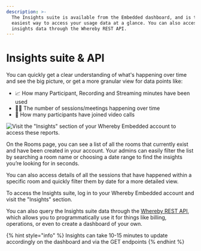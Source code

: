 ```yaml
---
description: >-
  The Insights suite is available from the Embedded dashboard, and is the
  easiest way to access your usage data at a glance. You can also access
  insights data through the Whereby REST API.
---
```


# Insights suite & API

You can quickly get a clear understanding of what's happening over time and see the big picture, or get a more granular view for data points like:

* 📈 How many Participant, Recording and Streaming minutes have been used
* 👨‍💻 The number of sessions/meetings happening over time
* 👥 How many participants have joined video calls

![Visit the "Insights" section of your Whereby Embedded account to access these reports. ](../.gitbook/assets/insights\_suite\_1920x1250.webp)

On the Rooms page, you can see a list of all the rooms that currently exist and have been created in your account. Your admins can easily filter the list by searching a room name or choosing a date range to find the insights you’re looking for in seconds.

You can also access details of all the sessions that have happened within a specific room and quickly filter them by date for a more detailed view.&#x20;

To access the Insights suite, log in to your Whereby Embedded account and visit the "Insights" section.

You can also query the Insights suite data through the [Whereby REST API](https://whereby.dev/http-api/), which allows you to programmatically use it for things like billing, operations, or even to create a dashboard of your own.

{% hint style="info" %}
Insights can take 10-15 minutes to update accordingly on the dashboard and via the GET endpoints
{% endhint %}
